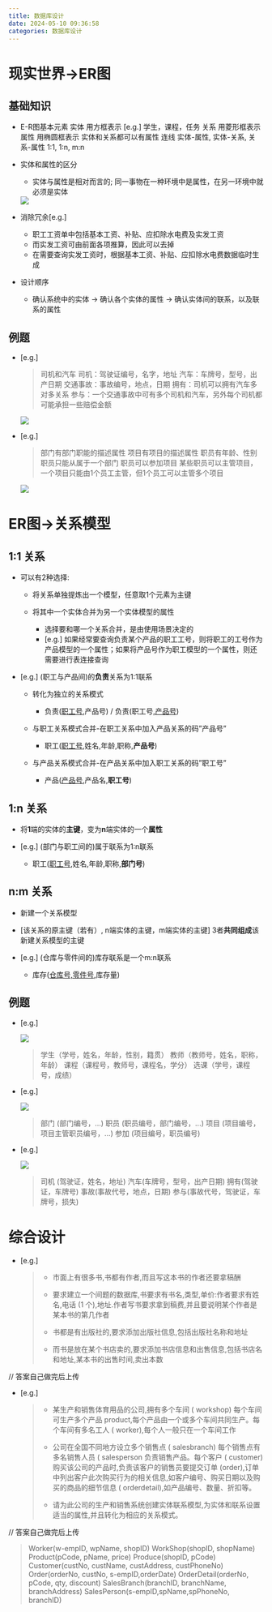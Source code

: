 ```yaml
---
title: 数据库设计
date: 2024-05-10 09:36:58
categories: 数据库设计
---
```

# 现实世界->ER图
## 基础知识
- E-R图基本元素
实体		用方框表示			[e.g.] 学生，课程，任务
关系		用菱形框表示		
属性		用椭圆框表示		实体和关系都可以有属性
连线		实体-属性, 实体-关系, 关系-属性		1:1, 1:n, m:n


- 实体和属性的区分
    - 实体与属性是相对而言的; 同一事物在一种环境中是属性，在另一环境中就必须是实体
    
  <img src="/img/design/pic1.png">
  
- 消除冗余[e.g.]
    - 职工工资单中包括基本工资、补贴、应扣除水电费及实发工资
    - 而实发工资可由前面各项推算，因此可以去掉
    - 在需要查询实发工资时，根据基本工资、补贴、应扣除水电费数据临时生成

- 设计顺序
  
    - 确认系统中的实体 -> 确认各个实体的属性 -> 确认实体间的联系，以及联系的属性

## 例题

- [e.g.] 

  > 司机和汽车
  > 司机：驾驶证编号，名字，地址
  > 汽车：车牌号，型号，出产日期
  > 交通事故：事故编号，地点，日期
  > 拥有：司机可以拥有汽车多对多关系
  > 参与：一个交通事故中可有多个司机和汽车，另外每个司机都可能承担一些赔偿金额

  <img src="/img/design/pic2.png">

- [e.g.]

  > 部门有部门职能的描述属性
  > 项目有项目的描述属性
  > 职员有年龄、性别
  > 职员只能从属于一个部门
  > 职员可以参加项目
  > 某些职员可以主管项目，一个项目只能由1个员工主管，但1个员工可以主管多个项目

  <img src="/img/design/pic3.png">



# ER图->关系模型

## 1:1 关系			

- 可以有2种选择:

  - 将关系单独提炼出一个模型，任意取1个元素为主键

  - 将其中一个实体合并为另一个实体模型的属性
    - 选择要和哪一个关系合并，是由使用场景决定的
    - [e.g.] 如果经常要查询负责某个产品的职工工号，则将职工的工号作为产品模型的一个属性；如果将产品号作为职工模型的一个属性，则还需要进行表连接查询

- [e.g.] (职工与产品间)的**负责**关系为1:1联系

  - 转化为独立的关系模式
    - 负责(<u>职工号</u>,产品号)  / 负责(职工号,<u>产品号</u>)

  - 与职工关系模式合并-在职工关系中加入产品关系的码”产品号”
    - 职工(<u>职工号</u>,姓名,年龄,职称,**产品号**)

  - 与产品关系模式合并-在产品关系中加入职工关系的码”职工号”
    - 产品(<u>产品号</u>,产品名,**职工号**)

## 1:n 关系

- 将**1**端的实体的**主键**，变为**n**端实体的一个**属性**

- [e.g.] (部门与职工间的)属于联系为1:n联系
  - 职工(<u>职工号</u>,姓名,年龄,职称,**部门号**) 

## n:m 关系

- 新建一个关系模型
- [该关系的原主键（若有）, n端实体的主键，m端实体的主键] 3者**共同组成**该新建关系模型的主键

- [e.g.] (仓库与零件间的)库存联系是一个m:n联系
  - 库存(<u>仓库号,零件号</u>,库存量)

## 例题

- [e.g.] 

  <img src="/img/design/pic4.png">

  > 学生（学号，姓名，年龄，性别，籍贯）
  > 教师（教师号，姓名，职称，年龄）
  > 课程（课程号，教师号，课程名，学分）
  > 选课（学号，课程号，成绩）

- [e.g.] 

  <img src="/img/design/pic3.png">

  > 部门 (部门编号，...)
  > 职员 (职员编号，部门编号，...)
  > 项目 (项目编号，项目主管职员编号，...) 
  > 参加 (项目编号，职员编号)

- [e.g.] 

  <img src="/img/design/pic2.png">

  > 司机 (驾驶证，姓名，地址)
  > 汽车(车牌号，型号，出产日期)
  > 拥有(驾驶证，车牌号)
  > 事故(事故代号，地点，日期)
  > 参与(事故代号，驾驶证，车牌号，损失)



# 综合设计

-  [e.g.] 

   > - 市面上有很多书,书都有作者,而且写这本书的作者还要拿稿酬
   >
   > - 要求建立一个间题的数据库,书要求有书名,类型,单价:作者要求有姓名,电话 (1 个),地址.作者写书要求拿到稿费,并且要说明某个作者是某本书的第几作者
   >
   > - 书都是有出版社的,要求添加出版社信息,包括出版社名称和地址
   >
   > - 而书是放在某个书店卖的,要求添加书店信息和出售信息,包括书店名和地址,某本书的出售时间,卖出本数

// 答案自己做完后上传

 

- [e.g.]
  > - 某生产和销售体育用品的公司,拥有多个车间 ( workshop) 每个车间可生产多个产品 product,每个产品由一个或多个车间共同生产。每个车间有多名工人 ( worker),每个人一般只在一个车间工作
  >
  > - 公司在全国不同地方设立多个销售点 ( salesbranch) 每个销售点有多名销售人员 ( salesperson 负责销售产品。每个客户 ( customer) 购买该公司的产品时,负责该客户的销售员要提交订单 (order),订单中列出客户此次购买行为的相关信息,如客户编号、购买日期以及购买的商品的细节信息 ( orderdetail),如产品编号、数量、折扣等。
  >
  > - 请为此公司的生产和销售系统创建实体联系模型,为实体和联系设置适当的属性,并且转化为相应的关系模式。


// 答案自己做完后上传

> Worker(w-empID, wpName, shopID)
> WorkShop(shopID, shopName)
> Product(pCode, pName, price)
> Produce(shopID, pCode)
> Customer(custNo, custName, custAddress, custPhoneNo)
> Order(orderNo, custNo, s-empID,orderDate)
> OrderDetail(orderNo, pCode, qty, discount)
> SalesBranch(branchID, branchName, branchAddress)
> SalesPerson(s-empID,spName,spPhoneNo, branchID)

